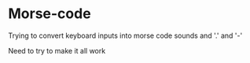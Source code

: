 # Morse-code
Trying to convert keyboard inputs into morse code sounds and '.' and '-'

Need to try to make it all work
